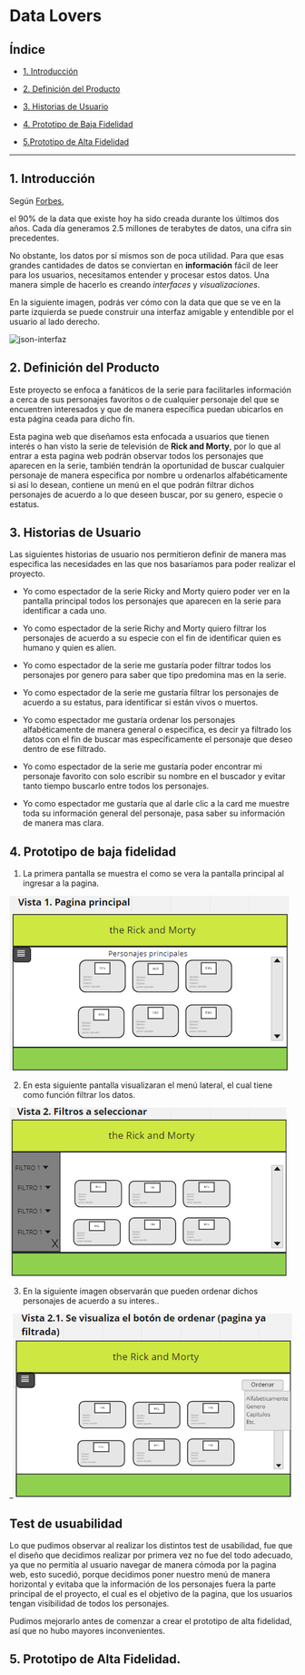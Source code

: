 # Data Lovers

## Índice

- [1. Introducción](#1-Introducción)

- [2. Definición del Producto](#2-Definición-del-Producto)

- [3. Historias de Usuario](#3-Historias-de-Usuario)

- [4. Prototipo de Baja Fidelidad](#4-Prototipo-de-Baja-Fidelidad)

- [5.Prototipo de Alta Fidelidad](#5-Prototipo-de-Alta-Fidelidad)

---

## 1. Introducción

Según [Forbes](https://www.forbes.com/sites/bernardmarr/2018/05/21/how-much-data-do-we-create-every-day-the-mind-blowing-stats-everyone-should-read),

el 90% de la data que existe hoy ha sido creada durante los últimos dos años.
Cada día generamos 2.5 millones de terabytes de datos, una cifra sin precedentes.

No obstante, los datos por sí mismos son de poca utilidad. Para que esas
grandes cantidades de datos se conviertan en **información** fácil de leer
para los usuarios, necesitamos entender y procesar estos datos. Una manera
simple de hacerlo es creando _interfaces_ y _visualizaciones_.

En la siguiente imagen, podrás ver cómo con la data que que se ve en la parte
izquierda se puede construir una interfaz amigable y entendible por el usuario
al lado derecho.

![json-interfaz](https://lh4.googleusercontent.com/Tn-RPXS26pVvOTdUzRT1KVaJ-_QbFs9SpcGLxSPE43fgbHaXtFgMUInuDt7kV41DkT1j8Tt29V0LxQW7SMtC6digOIhfTXSBKdwI08wUwhD3RAqlwy0hjfmhZ2BFe91mtmCSEqysfgk)

## 2. Definición del Producto

Este proyecto se enfoca a fanáticos de la serie para facilitarles información a cerca de sus personajes favoritos o de cualquier personaje del que se encuentren interesados y que de manera específica puedan ubicarlos en esta página ceada para dicho fín.

Esta pagina web que diseñamos esta enfocada a usuarios que tienen interés o han visto la serie de televisión de **Rick and Morty**, por lo que al entrar a esta pagina web podrán observar todos los personajes que aparecen en la serie, también tendrán la oportunidad de buscar cualquier personaje de manera especifica por nombre u ordenarlos alfabéticamente si así lo desean, contiene un menú en el que podrán filtrar dichos personajes de acuerdo a lo que deseen buscar, por su genero, especie o estatus.

## 3. Historias de Usuario

Las siguientes historias de usuario nos permitieron definir de manera mas especifica las necesidades en las que nos basaríamos para poder realizar el proyecto.

- Yo como espectador de la serie Ricky and Morty quiero poder ver en la pantalla principal todos los personajes que aparecen en la serie para identificar a cada uno.

- Yo como espectador de la serie Richy and Morty quiero filtrar los personajes de acuerdo a su especie con el fin de identificar quien es humano y quien es alíen.

- Yo como espectador de la serie me gustaría poder filtrar todos los personajes por genero para saber que tipo predomina mas en la serie.

- Yo como espectador de la serie me gustaría filtrar los personajes de acuerdo a su estatus, para identificar si están vivos o muertos.

- Yo como espectador me gustaría ordenar los personajes alfabéticamente de manera general o especifica, es decir ya filtrado los datos con el fin de buscar mas específicamente el personaje que deseo dentro de ese filtrado.

- Yo como espectador de la serie me gustaría poder encontrar mi personaje favorito con solo escribir su nombre en el buscador y evitar tanto tiempo buscarlo entre todos los personajes.

- Yo como espectador me gustaría que al darle clic a la card me muestre toda su información general del personaje, pasa saber su información de manera mas clara.

## 4. Prototipo de baja fidelidad

1. La primera pantalla se muestra el como se vera la pantalla principal al ingresar a la pagina.

![enter image description here](https://github.com/LinnetteVazquez/imagenes/blob/master/pantalla1.PNG?raw=true)

2.  En esta siguiente pantalla visualizaran el menú lateral, el cual tiene como función filtrar los datos.

![enter image description here](https://github.com/LinnetteVazquez/imagenes/blob/master/pantalla2.PNG?raw=true)

3.  En la siguiente imagen observarán que pueden ordenar dichos personajes de acuerdo a su interes..

\_![enter image description here](https://github.com/LinnetteVazquez/imagenes/blob/master/pantalla3.PNG?raw=true)

## Test de usuabilidad

Lo que pudimos observar al realizar los distintos test de usabilidad, fue que el diseño que decidimos realizar por primera vez no fue del todo adecuado, ya que no permitía al usuario navegar de manera cómoda por la pagina web, esto sucedió, porque decidimos poner nuestro menú de manera horizontal y evitaba que la información de los personajes fuera la parte principal de el proyecto, el cual es el objetivo de la pagina, que los usuarios tengan visibilidad de todos los personajes.

Pudimos mejorarlo antes de comenzar a crear el prototipo de alta fidelidad, así que no hubo mayores inconvenientes.

## 5. Prototipo de Alta Fidelidad.
